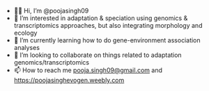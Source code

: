 - 👋🏾 Hi, I’m @poojasingh09
- 👀 I’m interested in adaptation & speciation using genomics & transcriptomics approaches, but also integrating morphology and ecology
- 🌱 I’m currently learning how to do gene-environment association analyses
- 💞️ I’m looking to collaborate on things related to adaptation genomics/transcriptomics
- 📫 How to reach me pooja.singh09@gmail.com and https://poojasinghevogen.weebly.com

<!---
poojasingh09/poojasingh09 is a ✨ special ✨ repository because its `README.md` (this file) appears on your GitHub profile.
You can click the Preview link to take a look at your changes.
--->
